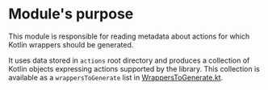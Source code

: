 # Module's purpose

This module is responsible for reading metadata about actions for which Kotlin wrappers should be generated.

It uses data stored in `actions` root directory and produces a collection of Kotlin objects expressing actions supported
by the library. This collection is available as a `wrappersToGenerate` list in
[WrappersToGenerate.kt](src/main/kotlin/it/krzeminski/githubactions/actionsmetadata/WrappersToGenerate.kt).
